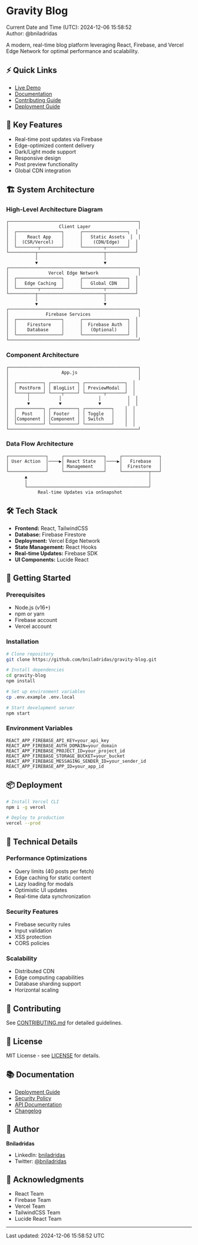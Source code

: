 # Gravity Blog

Current Date and Time (UTC): 2024-12-06 15:58:52  
Author: @bniladridas

A modern, real-time blog platform leveraging React, Firebase, and Vercel Edge Network for optimal performance and scalability.

## ⚡ Quick Links
- [Live Demo](https://gravity-blog.vercel.app)
- [Documentation](./docs)
- [Contributing Guide](CONTRIBUTING.md)
- [Deployment Guide](DEPLOYMENT.md)

## 🌟 Key Features
- Real-time post updates via Firebase
- Edge-optimized content delivery
- Dark/Light mode support
- Responsive design
- Post preview functionality
- Global CDN integration

## 🏗️ System Architecture

### High-Level Architecture Diagram
```
┌─────────────────────────────────────────────────┐
│                   Client Layer                  │
│  ┌─────────────────┐      ┌─────────────────┐  │
│  │    React App    │      │   Static Assets  │  │
│  │  (CSR/Vercel)   │      │    (CDN/Edge)   │  │
│  └────────┬────────┘      └────────┬────────┘  │
└──────────┬─────────────────────────┬───────────┘
           │                         │
           ▼                         ▼
┌─────────────────────────────────────────────────┐
│               Vercel Edge Network               │
│  ┌─────────────────┐      ┌─────────────────┐  │
│  │   Edge Caching  │      │   Global CDN    │  │
│  └────────┬────────┘      └────────┬────────┘  │
└──────────┬─────────────────────────┬───────────┘
           │                         │
           ▼                         ▼
┌─────────────────────────────────────────────────┐
│              Firebase Services                  │
│  ┌─────────────────┐      ┌─────────────────┐  │
│  │    Firestore    │      │  Firebase Auth  │  │
│  │    Database     │      │   (Optional)    │  │
│  └─────────────────┘      └─────────────────┘  │
└─────────────────────────────────────────────────┘
```

### Component Architecture
```
┌─────────────────────────────────────────────────┐
│                    App.js                       │
│                                                 │
│  ┌──────────┐ ┌──────────┐ ┌───────────────┐  │
│  │ PostForm │ │ BlogList │ │ PreviewModal  │  │
│  └────┬─────┘ └────┬─────┘ └───────┬───────┘  │
│       │           │              │          │  │
│       ▼           ▼              ▼          │  │
│  ┌──────────┐ ┌──────────┐ ┌──────────┐    │  │
│  │  Post    │ │ Footer   │ │ Toggle   │    │  │
│  │Component │ │Component │ │ Switch   │    │  │
│  └──────────┘ └──────────┘ └──────────┘    │  │
└─────────────────────────────────────────────────┘
```

### Data Flow Architecture
```
┌──────────────┐     ┌───────────────┐     ┌──────────────┐
│ User Action  │────▶│ React State   │────▶│   Firebase   │
│              │     │ Management    │     │  Firestore   │
└──────────────┘     └───────────────┘     └──────────┬───┘
       ▲                                              │
       │                                              │
       └──────────────────────────────────────────────┘
            Real-time Updates via onSnapshot
```

## 🛠️ Tech Stack
- **Frontend:** React, TailwindCSS
- **Database:** Firebase Firestore
- **Deployment:** Vercel Edge Network
- **State Management:** React Hooks
- **Real-time Updates:** Firebase SDK
- **UI Components:** Lucide React

## 🚀 Getting Started

### Prerequisites
- Node.js (v16+)
- npm or yarn
- Firebase account
- Vercel account

### Installation
```bash
# Clone repository
git clone https://github.com/bniladridas/gravity-blog.git

# Install dependencies
cd gravity-blog
npm install

# Set up environment variables
cp .env.example .env.local

# Start development server
npm start
```

### Environment Variables
```env
REACT_APP_FIREBASE_API_KEY=your_api_key
REACT_APP_FIREBASE_AUTH_DOMAIN=your_domain
REACT_APP_FIREBASE_PROJECT_ID=your_project_id
REACT_APP_FIREBASE_STORAGE_BUCKET=your_bucket
REACT_APP_FIREBASE_MESSAGING_SENDER_ID=your_sender_id
REACT_APP_FIREBASE_APP_ID=your_app_id
```

## 📦 Deployment
```bash
# Install Vercel CLI
npm i -g vercel

# Deploy to production
vercel --prod
```

## 🔧 Technical Details

### Performance Optimizations
- Query limits (40 posts per fetch)
- Edge caching for static content
- Lazy loading for modals
- Optimistic UI updates
- Real-time data synchronization

### Security Features
- Firebase security rules
- Input validation
- XSS protection
- CORS policies

### Scalability
- Distributed CDN
- Edge computing capabilities
- Database sharding support
- Horizontal scaling

## 🤝 Contributing
See [CONTRIBUTING.md](CONTRIBUTING.md) for detailed guidelines.

## 📜 License
MIT License - see [LICENSE](LICENSE) for details.

## 📚 Documentation
- [Deployment Guide](DEPLOYMENT.md)
- [Security Policy](SECURITY.md)
- [API Documentation](API.md)
- [Changelog](CHANGELOG.md)

## 👤 Author
**Bniladridas**
- LinkedIn: [bniladridas](https://www.linkedin.com/in/bniladridas/)
- Twitter: [@bniladridas](https://x.com/bniladridas)

## 🙏 Acknowledgments
- React Team
- Firebase Team
- Vercel Team
- TailwindCSS Team
- Lucide React Team

---
Last updated: 2024-12-06 15:58:52 UTC